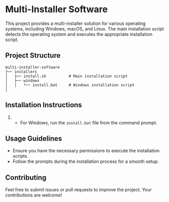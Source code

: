 # Multi-Installer Software

This project provides a multi-installer solution for various operating systems, including Windows, macOS, and Linux. The main installation script detects the operating system and executes the appropriate installation script.

## Project Structure

```
multi-installer-software
├── installers
│   ├── install.sh          # Main installation script
│   ├── windows
│   │   └── install.bat     # Windows installation script
│  
```

## Installation Instructions

1.
   - For Windows, run the `install.bat` file from the command prompt.

## Usage Guidelines

- Ensure you have the necessary permissions to execute the installation scripts.
- Follow the prompts during the installation process for a smooth setup.

## Contributing

Feel free to submit issues or pull requests to improve the project. Your contributions are welcome!
